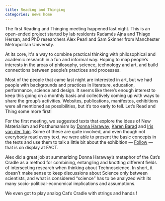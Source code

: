 ```yaml
---
title: Reading and Thinging
categories: news home
---
```

The first Reading and Thinging meeting happened last night. This is an open-ended project started by lab residents Radamés Ajna and Thiago Hersan, and PhD researchers Alex Pearl and Sam Skinner from Manchester Metropolitan University.

At its core, it's a way to combine practical thinking with philosophical and academic research in a fun and informal way. Hoping to map people&#8217;s interests in the areas of philosophy, science, technology and art, and build connections between people&#8217;s practices and processes. 

Most of the people that came last night are interested in art, but we had people with backgrounds and practices in literature, education, performance, science and design. It seems like there&#8217;s enough interest to keep this going on a monthly basis and collectively coming up with ways to share the group&#8217;s activities. Websites, publications, manifestos, exhibitions were all mentioned as possibilities, but it&#8217;s too early to tell. Let&#8217;s Read and Thing some more first!

For the first meeting, we suggested texts that explore the ideas of New Materialism and Posthumanism by [Donna Haraway](https://muse.jhu.edu/journals/configurations/v002/2.1haraway.html), [Karen Barad](http://humweb.ucsc.edu/feministstudies/faculty/barad/barad-posthumanist.pdf) and [Iris van der Tuin](http://www.academia.edu/7636218/Diffraction_as_a_Methodology_for_Feminist_Onto-Epistemology_On_Encountering_Chantal_Chawaf_and_Posthuman_Interpellation_2014_). Some of these are quite involved, and even though not everybody read every text, we were able to present the basic concepts in the texts and use them to talk a little bit about the exhibition &#8212; [Follow](http://www.fact.co.uk/projects/follow.aspx) &#8212; that is on display at FACT.

Alex did a great job at summarizing Donna Haraway&#8217;s metaphor of the Cat&#8217;s Cradle as a method for combining, entangling and knotting different fields of intersecting research when thinking about Technoscience. In short, it doesn&#8217;t make sense to keep discussions about Science only between scientists, and what is considered &#8220;science&#8221; has to be analyzed with its many socio-political-economical implications and assumptions.

We even got to play analog Cat&#8217;s Cradle with strings and hands !

<img class="ngg_displayed_gallery mceItem" src="http://flab.space/nextgen-attach_to_post/preview/id--834" alt="" data-mce-placeholder="1" />
